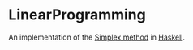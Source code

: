LinearProgramming
=================

An implementation of the [Simplex method] in [Haskell].

[Simplex method]: https://en.wikipedia.org/wiki/Simplex_algorithm
[Haskell]: http://www.haskell.org/
